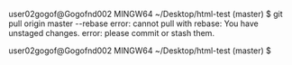 user02gogof@Gogofnd002 MINGW64 ~/Desktop/html-test (master)
$ git pull origin master --rebase
error: cannot pull with rebase: You have unstaged changes.
error: please commit or stash them.

user02gogof@Gogofnd002 MINGW64 ~/Desktop/html-test (master)
$
